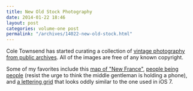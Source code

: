 ```yaml
---
title: New Old Stock Photography
date: 2014-01-22 18:46
layout: post
categories: volume-one post
permalink: "/archives/14022-new-old-stock.html"
---
```



Cole Townsend has started curating a collection of [vintage photography from public archives](http://nos.twnsnd.co). All of the images are free of any known copyright. 

Some of my favorites include this [map of "New France"](http://www.flickr.com/photos/mississippi-dept-of-archives-and-history/10538987164/), [people being people](http://www.flickr.com/photos/nationaalarchief/9290708225/) (resist the urge to think the middle gentleman is holding a phone), and [a lettering grid](http://nos.twnsnd.co/image/71976363871) that looks oddly similar to the one used in iOS 7. 
